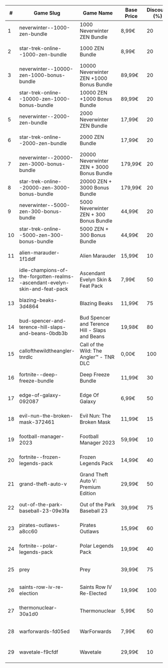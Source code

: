|#|Game Slug|Game Name|Base Price|Discount (%)|Starts|Ends|
|---|---|---|---|---|---|---|
|1|neverwinter--1000-zen-bundle|1000 Neverwinter ZEN Bundle|8,99€|20|2022-12-21 16h|2023-01-06 16h|
|2|star-trek-online--1000-zen-bundle|1000 ZEN Bundle|8,99€|20|2022-12-21 16h|2023-01-02 16h|
|3|neverwinter--10000-zen-1000-bonus-bundle|10000 Neverwinter ZEN +1000 Bonus Bundle|89,99€|20|2022-12-21 16h|2023-01-06 16h|
|4|star-trek-online--10000-zen-1000-bonus-bundle|10000 ZEN +1000 Bonus Bundle|89,99€|20|2022-12-21 16h|2023-01-02 16h|
|5|neverwinter--2000-zen-bundle|2000 Neverwinter ZEN Bundle|17,99€|20|2022-12-21 16h|2023-01-06 16h|
|6|star-trek-online--2000-zen-bundle|2000 ZEN Bundle|17,99€|20|2022-12-21 16h|2023-01-02 16h|
|7|neverwinter--20000-zen-3000-bonus-bundle|20000 Neverwinter ZEN + 3000 Bonus Bundle|179,99€|20|2022-12-21 16h|2023-01-06 16h|
|8|star-trek-online--20000-zen-3000-bonus-bundle|20000 ZEN + 3000 Bonus Bundle|179,99€|20|2022-12-21 16h|2023-01-02 16h|
|9|neverwinter--5000-zen-300-bonus-bundle|5000 Neverwinter ZEN + 300 Bonus Bundle|44,99€|20|2022-12-21 16h|2023-01-06 16h|
|10|star-trek-online--5000-zen-300-bonus-bundle|5000 ZEN + 300 Bonus Bundle|44,99€|20|2022-12-21 16h|2023-01-02 16h|
|11|alien-marauder-1f1ddf|Alien Marauder|15,99€|10|2022-12-15 14h|2022-12-22 14h|
|12|idle-champions-of-the-forgotten-realms--ascendant-evelyn-skin-and-feat-pack|Ascendant Evelyn Skin & Feat Pack|7,99€|50|2023-01-13 20h|2023-01-20 20h|
|13|blazing-beaks-3d4864|Blazing Beaks|11,99€|75|2022-12-15 15h|2023-01-02 15h|
|14|bud-spencer-and-terence-hill-slaps-and-beans-0bdb3b|Bud Spencer and Terence Hill - Slaps and Beans|19,98€|80|2022-12-16 04h|2023-01-01 04h|
|15|callofthewildtheangler-tnrdlc|Call of the Wild: The Angler™ - TNR DLC|0,00€|100|2022-12-15 10h|2023-01-05 10h|
|16|fortnite--deep-freeze-bundle|Deep Freeze Bundle|11,99€|30|2022-12-21 00h|2023-01-10 00h|
|17|edge-of-galaxy-092087|Edge Of Galaxy|6,99€|50|2023-01-10 05h|2023-01-17 05h|
|18|evil-nun-the-broken-mask-372461|Evil Nun: The Broken Mask|11,99€|15|2022-12-09 18h|2022-12-16 18h|
|19|football-manager-2023|Football Manager 2023|59,99€|10|2022-12-22 15h|2022-12-27 15h|
|20|fortnite--frozen-legends-pack|Frozen Legends Pack|14,99€|40|2022-12-21 00h|2023-01-10 00h|
|21|grand-theft-auto-v|Grand Theft Auto V: Premium Edition|29,99€|50|2022-12-14 16h|2023-01-05 16h|
|22|out-of-the-park-baseball-23-09e3fa|Out of the Park Baseball 23|39,99€|75|2022-12-22 18h|2023-01-05 13h|
|23|pirates-outlaws-a8cc60|Pirates Outlaws|15,99€|60|2022-12-12 05h|2022-12-18 05h|
|24|fortnite--polar-legends-pack|Polar Legends Pack|19,99€|40|2022-12-21 00h|2023-01-10 00h|
|25|prey|Prey|39,99€|75|2023-01-24 16h|2023-01-31 16h|
|26|saints-row-iv-re-election|Saints Row IV Re-Elected|19,99€|100|2022-12-08 16h|2022-12-15 16h|
|27|thermonuclear-30a1d0|Thermonuclear|5,99€|50|2023-01-17 18h|2023-01-24 18h|
|28|warforwards-fd05ed|WarForwards|7,99€|60|2023-01-24 05h|2023-01-31 05h|
|29|wavetale-f9cfdf|Wavetale|29,99€|10|2022-12-12 16h|2022-12-19 16h|
